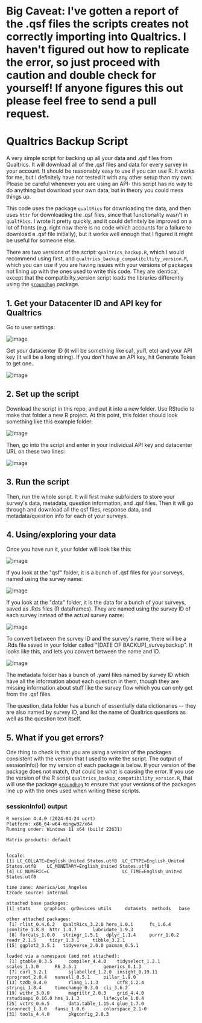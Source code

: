 # Big Caveat: I've gotten a report of the .qsf files the scripts creates not correctly importing into Qualtrics. I haven't figured out how to replicate the error, so just proceed with caution and double check for yourself! If anyone figures this out please feel free to send a pull request. 

# Qualtrics Backup Script
A very simple script for backing up all your data and .qsf files from Qualtrics. It will download all of the .qsf files and data for every survey in your account. It should be reasonably easy to use if you can use R. It works for me, but I definitely have not tested it with any other setup than my own. Please be careful whenever you are using an API- this script has no way to do anything but download your own data, but in theory you could mess things up. 

This code uses the package `qualtRics` for downloading the data, and then uses `httr` for downloading the .qsf files, since that functionality wasn't in `qualtRics`. I wrote it pretty quickly, and it could definitely be improved on a lot of fronts (e.g. right now there is no code which accounts for a failure to download a .qsf file initially), but it works well enough that I figured it might be useful for someone else. 

There are two versions of the script: `qualtrics_backup.R`, which I would recommend using first, and `qualtrics_backup_compatibiltity_version.R`, which you can use if you are having issues with your versions of packages not lining up with the ones used to write this code. They are identical, except that the compatibilty_version script loads the libraries differently using the [`groundhog`](https://groundhogr.com/) package.


## 1. Get your Datacenter ID and API key for Qualtrics
Go to user settings:

![image](https://github.com/whryan/qualtrics_backup/assets/8107009/eadd37bb-ad18-44f1-a617-00481149123d)

Get your datacenter ID (it will be something like ca1, yul1, etc) and your API key (it will be a long string). If you don't have an API key, hit Generate Token to get one.

![image](https://github.com/whryan/qualtrics_backup/assets/8107009/6475fa1d-bfcc-4388-aa34-1e7be8fabf6d)

## 2. Set up the script
Download the script in this repo, and put it into a new folder. Use RStudio to make that folder a new R project. At this point, this folder should look something like this example folder:

![image](https://github.com/whryan/qualtrics_backup/assets/8107009/366a5716-bf0f-44b0-803a-7f27ebcdef93)


Then, go into the script and enter in your individual API key and datacenter URL on these two lines:

![image](https://github.com/whryan/qualtrics_backup/assets/8107009/92e7812e-a384-42c2-9baf-5bc5679e6976)

## 3. Run the script
Then, run the whole script. It will first make subfolders to store your survey's data, metadata, question information, and .qsf files. Then it will go through and download all the qsf files, response data, and metadata/question info for each of your surveys. 

## 4. Using/exploring your data
Once you have run it, your folder will look like this:

![image](https://github.com/whryan/qualtrics_backup/assets/8107009/72d787a2-747f-41e6-b639-956c4fe69b47)

If you look at the "qsf" folder, it is a bunch of .qsf files for your surveys, named using the survey name:

![image](https://github.com/whryan/qualtrics_backup/assets/8107009/a813d8bd-2885-42cc-9354-fb890fe6b2f2)

If you look at the "data" folder, it is the data for a bunch of your surveys, saved as .Rds files (R dataframes). They are named using the survey ID of each survey instead of the actual survey name:

![image](https://github.com/whryan/qualtrics_backup/assets/8107009/7bbba1df-7238-4fb8-a8cf-8cb378c45fa5)

To convert between the survey ID and the survey's name, there will be a .Rds file saved in your folder called "[DATE OF BACKUP]_surveybackup". It looks like this, and lets you convert between the name and ID. 

![image](https://github.com/whryan/qualtrics_backup/assets/8107009/eaa83991-8ca1-4868-9e6d-0808ddd5850f)


The metadata folder has a bunch of .yaml files named by survey ID which have all the information about each question in them, though they are missing information about stuff like the survey flow which you can only get from the .qsf files. 

The question_data folder has a bunch of essentially data dictionaries -- they are also named by survey ID, and list the name of Qualtrics questions as well as the question text itself. 


## 5. What if you get errors? 
One thing to check is that you are using a version of the packages consistent with the version that I used to write the script. The output of sessionInfo() for my version of each package is below. If your version of the package does not match, that could be what is causing the error. If you use the version of the R script `qualtrics_backup_compatibility_version.R`, that will use the package [`groundhog`](https://groundhogr.com/) to ensure that your versions of the packages line up with the ones used when writing these scripts.


### sessionInfo() output
```
R version 4.4.0 (2024-04-24 ucrt)
Platform: x86_64-w64-mingw32/x64
Running under: Windows 11 x64 (build 22631)

Matrix products: default


locale:
[1] LC_COLLATE=English_United States.utf8  LC_CTYPE=English_United States.utf8    LC_MONETARY=English_United States.utf8
[4] LC_NUMERIC=C                           LC_TIME=English_United States.utf8    

time zone: America/Los_Angeles
tzcode source: internal

attached base packages:
[1] stats     graphics  grDevices utils     datasets  methods   base     

other attached packages:
 [1] rlist_0.4.6.2   qualtRics_3.2.0 here_1.0.1      fs_1.6.4        jsonlite_1.8.8  httr_1.4.7      lubridate_1.9.3
 [8] forcats_1.0.0   stringr_1.5.1   dplyr_1.1.4     purrr_1.0.2     readr_2.1.5     tidyr_1.3.1     tibble_3.2.1   
[15] ggplot2_3.5.1   tidyverse_2.0.0 pacman_0.5.1   

loaded via a namespace (and not attached):
 [1] gtable_0.3.5      compiler_4.4.0    tidyselect_1.2.1  scales_1.3.0      R6_2.5.1          generics_0.1.3   
 [7] curl_5.2.1        sjlabelled_1.2.0  insight_0.19.11   rprojroot_2.0.4   munsell_0.5.1     pillar_1.9.0     
[13] tzdb_0.4.0        rlang_1.1.3       utf8_1.2.4        stringi_1.8.4     timechange_0.3.0  cli_3.6.2        
[19] withr_3.0.0       magrittr_2.0.3    grid_4.4.0        rstudioapi_0.16.0 hms_1.1.3         lifecycle_1.0.4  
[25] vctrs_0.6.5       data.table_1.15.4 glue_1.7.0        rsconnect_1.3.0   fansi_1.0.6       colorspace_2.1-0 
[31] tools_4.4.0       pkgconfig_2.0.3

```
